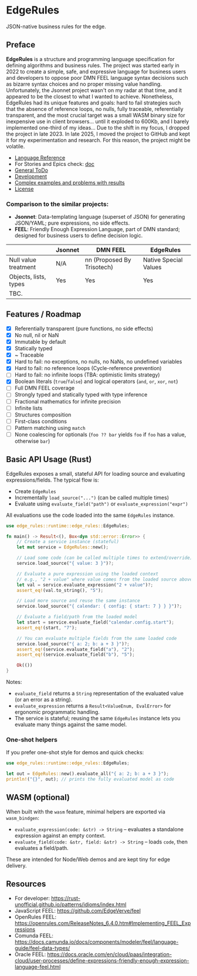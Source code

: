 # EdgeRules

JSON-native business rules for the edge.

## Preface

**EdgeRules** is a structure and programming language specification for defining algorithms and business rules.
The project was started early in 2022 to create a simple, safe, and expressive language for business users and
developers
to oppose poor DMN FEEL language syntax decisions such as bizarre syntax choices and no proper missing value handling.
Unfortunately, the Jsonnet project wasn't on my radar at that time, and it
appeared to be the closest to what I wanted to achieve. Nonetheless, EdgeRules had its unique features and goals:
hard to fail strategies such that the absence of reference loops, no nulls, fully traceable, referentially transparent,
and the most crucial target was a small WASM binary size for inexpensive use in client browsers... until it exploded to
600Kb,
and I barely implemented one-third of my ideas... Due to the shift in my focus, I dropped the project in late 2023.
In late 2025, I moved the project to GitHub and kept it for my experimentation and research. For this reason, the
project might be volatile.

- [Language Reference](REFERENCE.md)
- For Stories and Epics check: [doc](doc)
- [General ToDo](TODO.md)
- [Development](AGENTS.md)
- [Complex examples and problems with results](tests/EXAMPLES-output.md)
- [License](LICENSE)

### Comparison to the similar projects:

- **Jsonnet**: Data-templating language (superset of JSON) for generating JSON/YAML; pure expressions, no side effects.
- **FEEL**: Friendly Enough Expression Language, part of DMN standard; designed for business users to define decision
  logic.

|                       | Jsonnet | DMN FEEL                   | EdgeRules             |
|-----------------------|---------|----------------------------|-----------------------|
| Null value treatment  | N/A     | nn (Proposed By Trisotech) | Native Special Values |
| Objects, lists, types | Yes     | Yes                        | Yes                   |
| TBC.                  |         |                            |                       |

## Features / Roadmap

- [x] Referentially transparent (pure functions, no side effects)
- [x] No null, nil or NaN
- [x] Immutable by default
- [x] Statically typed
- [x] ~ Traceable
- [x] Hard to fail: no exceptions, no nulls, no NaNs, no undefined variables
- [x] Hard to fail: no reference loops (Cycle-reference prevention)
- [ ] Hard to fail: no infinite loops (TBA: optimistic limits strategy)
- [x] Boolean literals (`true`/`false`) and logical operators (`and`, `or`, `xor`, `not`)
- [ ] Full DMN FEEL coverage
- [ ] Strongly typed and statically typed with type inference
- [ ] Fractional mathematics for infinite precision
- [ ] Infinite lists
- [ ] Structures composition
- [ ] First-class conditions
- [ ] Pattern matching using `match`
- [ ] None coalescing for optionals (`foo ?? bar` yields `foo` if `foo` has a value, otherwise `bar`)

## Basic API Usage (Rust)

EdgeRules exposes a small, stateful API for loading source and evaluating expressions/fields. The typical flow is:

- Create `EdgeRules`
- Incrementally `load_source("...")` (can be called multiple times)
- Evaluate using `evaluate_field("path")` or `evaluate_expression("expr")`

All evaluations use the code loaded into the same `EdgeRules` instance.

```rust
use edge_rules::runtime::edge_rules::EdgeRules;

fn main() -> Result<(), Box<dyn std::error::Error>> {
    // Create a service instance (stateful)
    let mut service = EdgeRules::new();

    // Load some code (can be called multiple times to extend/override)
    service.load_source("{ value: 3 }")?;

    // Evaluate a pure expression using the loaded context
    // e.g., "2 + value" where value comes from the loaded source above
    let val = service.evaluate_expression("2 + value")?;
    assert_eq!(val.to_string(), "5");

    // Load more source and reuse the same instance
    service.load_source("{ calendar: { config: { start: 7 } } }")?;

    // Evaluate a field/path from the loaded model
    let start = service.evaluate_field("calendar.config.start");
    assert_eq!(start, "7");

    // You can evaluate multiple fields from the same loaded code
    service.load_source("{ a: 2; b: a + 3 }")?;
    assert_eq!(service.evaluate_field("a"), "2");
    assert_eq!(service.evaluate_field("b"), "5");

    Ok(())
}
```

Notes:

- `evaluate_field` returns a `String` representation of the evaluated value (or an error as a string).
- `evaluate_expression` returns a `Result<ValueEnum, EvalError>` for ergonomic programmatic handling.
- The service is stateful; reusing the same `EdgeRules` instance lets you evaluate many things against the same model.

### One-shot helpers

If you prefer one-shot style for demos and quick checks:

```rust
use edge_rules::runtime::edge_rules::EdgeRules;

let out = EdgeRules::new().evaluate_all("{ a: 2; b: a + 3 }");
println!("{}", out); // prints the fully evaluated model as code
```

## WASM (optional)

When built with the `wasm` feature, minimal helpers are exported via `wasm_bindgen`:

- `evaluate_expression(code: &str) -> String` – evaluates a standalone expression against an empty context.
- `evaluate_field(code: &str, field: &str) -> String` – loads `code`, then evaluates a field/path.

These are intended for Node/Web demos and are kept tiny for edge delivery.

## Resources

- For developer: https://rust-unofficial.github.io/patterns/idioms/index.html
- JavaScript FEEL: https://github.com/EdgeVerve/feel
- OpenRules FEEL: https://openrules.com/ReleaseNotes_6.4.0.htm#Implementing_FEEL_Expressions
- Comunda FEEL: https://docs.camunda.io/docs/components/modeler/feel/language-guide/feel-data-types/
- Oracle
  FEEL: https://docs.oracle.com/en/cloud/paas/integration-cloud/user-processes/define-expressions-friendly-enough-expression-language-feel.html
